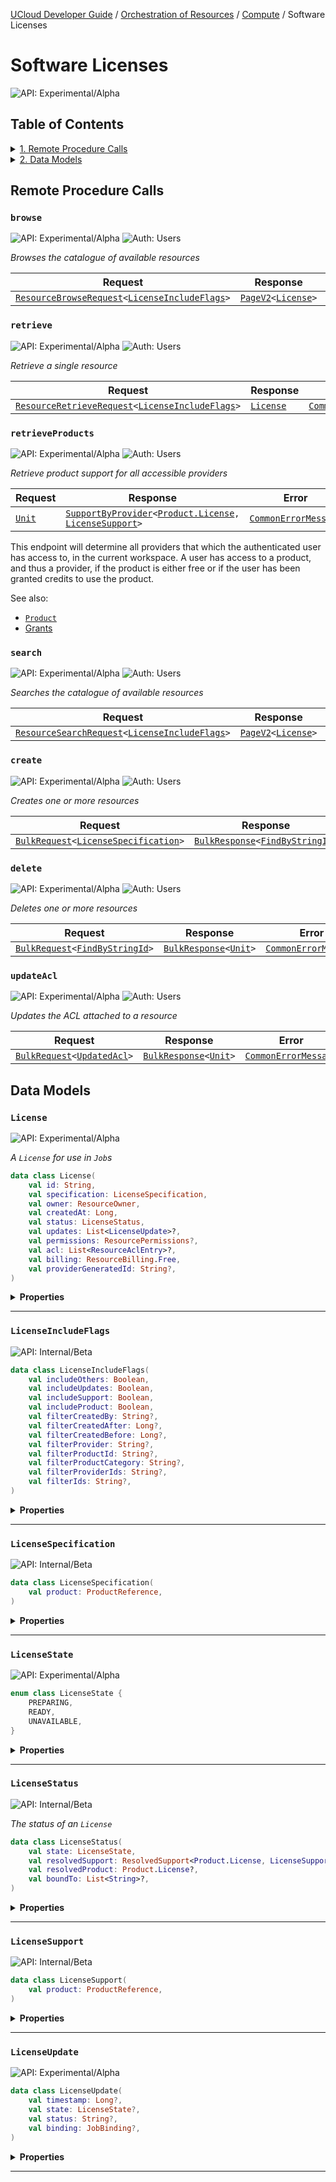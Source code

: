 [UCloud Developer Guide](/docs/developer-guide/README.md) / [Orchestration of Resources](/docs/developer-guide/orchestration/README.md) / [Compute](/docs/developer-guide/orchestration/compute/README.md) / Software Licenses
# Software Licenses

![API: Experimental/Alpha](https://img.shields.io/static/v1?label=API&message=Experimental/Alpha&color=orange&style=flat-square)


## Table of Contents
<details>
<summary>
<a href='#remote-procedure-calls'>1. Remote Procedure Calls</a>
</summary>

<table><thead><tr>
<th>Name</th>
<th>Description</th>
</tr></thread>
<tbody>
<tr>
<td><a href='#browse'><code>browse</code></a></td>
<td>Browses the catalogue of available resources</td>
</tr>
<tr>
<td><a href='#retrieve'><code>retrieve</code></a></td>
<td>Retrieve a single resource</td>
</tr>
<tr>
<td><a href='#retrieveproducts'><code>retrieveProducts</code></a></td>
<td>Retrieve product support for all accessible providers</td>
</tr>
<tr>
<td><a href='#search'><code>search</code></a></td>
<td>Searches the catalogue of available resources</td>
</tr>
<tr>
<td><a href='#create'><code>create</code></a></td>
<td>Creates one or more resources</td>
</tr>
<tr>
<td><a href='#delete'><code>delete</code></a></td>
<td>Deletes one or more resources</td>
</tr>
<tr>
<td><a href='#updateacl'><code>updateAcl</code></a></td>
<td>Updates the ACL attached to a resource</td>
</tr>
</tbody></table>


</details>

<details>
<summary>
<a href='#data-models'>2. Data Models</a>
</summary>

<table><thead><tr>
<th>Name</th>
<th>Description</th>
</tr></thread>
<tbody>
<tr>
<td><a href='#license'><code>License</code></a></td>
<td>A `License` for use in `Job`s</td>
</tr>
<tr>
<td><a href='#licenseincludeflags'><code>LicenseIncludeFlags</code></a></td>
<td><i>No description</i></td>
</tr>
<tr>
<td><a href='#licensespecification'><code>LicenseSpecification</code></a></td>
<td><i>No description</i></td>
</tr>
<tr>
<td><a href='#licensestate'><code>LicenseState</code></a></td>
<td><i>No description</i></td>
</tr>
<tr>
<td><a href='#licensestatus'><code>LicenseStatus</code></a></td>
<td>The status of an `License`</td>
</tr>
<tr>
<td><a href='#licensesupport'><code>LicenseSupport</code></a></td>
<td><i>No description</i></td>
</tr>
<tr>
<td><a href='#licenseupdate'><code>LicenseUpdate</code></a></td>
<td><i>No description</i></td>
</tr>
</tbody></table>


</details>


## Remote Procedure Calls

### `browse`

![API: Experimental/Alpha](https://img.shields.io/static/v1?label=API&message=Experimental/Alpha&color=orange&style=flat-square)
![Auth: Users](https://img.shields.io/static/v1?label=Auth&message=Users&color=informational&style=flat-square)


_Browses the catalogue of available resources_

| Request | Response | Error |
|---------|----------|-------|
|<code><a href='/docs/reference/dk.sdu.cloud.accounting.api.providers.ResourceBrowseRequest.md'>ResourceBrowseRequest</a>&lt;<a href='#licenseincludeflags'>LicenseIncludeFlags</a>&gt;</code>|<code><a href='/docs/reference/dk.sdu.cloud.PageV2.md'>PageV2</a>&lt;<a href='#license'>License</a>&gt;</code>|<code><a href='/docs/reference/dk.sdu.cloud.CommonErrorMessage.md'>CommonErrorMessage</a></code>|



### `retrieve`

![API: Experimental/Alpha](https://img.shields.io/static/v1?label=API&message=Experimental/Alpha&color=orange&style=flat-square)
![Auth: Users](https://img.shields.io/static/v1?label=Auth&message=Users&color=informational&style=flat-square)


_Retrieve a single resource_

| Request | Response | Error |
|---------|----------|-------|
|<code><a href='/docs/reference/dk.sdu.cloud.accounting.api.providers.ResourceRetrieveRequest.md'>ResourceRetrieveRequest</a>&lt;<a href='#licenseincludeflags'>LicenseIncludeFlags</a>&gt;</code>|<code><a href='#license'>License</a></code>|<code><a href='/docs/reference/dk.sdu.cloud.CommonErrorMessage.md'>CommonErrorMessage</a></code>|



### `retrieveProducts`

![API: Experimental/Alpha](https://img.shields.io/static/v1?label=API&message=Experimental/Alpha&color=orange&style=flat-square)
![Auth: Users](https://img.shields.io/static/v1?label=Auth&message=Users&color=informational&style=flat-square)


_Retrieve product support for all accessible providers_

| Request | Response | Error |
|---------|----------|-------|
|<code><a href='https://kotlinlang.org/api/latest/jvm/stdlib/kotlin/-unit/'>Unit</a></code>|<code><a href='/docs/reference/dk.sdu.cloud.accounting.api.providers.SupportByProvider.md'>SupportByProvider</a>&lt;<a href='/docs/reference/dk.sdu.cloud.accounting.api.Product.License.md'>Product.License</a>, <a href='#licensesupport'>LicenseSupport</a>&gt;</code>|<code><a href='/docs/reference/dk.sdu.cloud.CommonErrorMessage.md'>CommonErrorMessage</a></code>|

This endpoint will determine all providers that which the authenticated user has access to, in
the current workspace. A user has access to a product, and thus a provider, if the product is
either free or if the user has been granted credits to use the product.

See also:

- [`Product`](/docs/reference/dk.sdu.cloud.accounting.api.Product.md) 
- [Grants](/docs/developer-guide/accounting-and-projects/grants/grants.md)


### `search`

![API: Experimental/Alpha](https://img.shields.io/static/v1?label=API&message=Experimental/Alpha&color=orange&style=flat-square)
![Auth: Users](https://img.shields.io/static/v1?label=Auth&message=Users&color=informational&style=flat-square)


_Searches the catalogue of available resources_

| Request | Response | Error |
|---------|----------|-------|
|<code><a href='/docs/reference/dk.sdu.cloud.accounting.api.providers.ResourceSearchRequest.md'>ResourceSearchRequest</a>&lt;<a href='#licenseincludeflags'>LicenseIncludeFlags</a>&gt;</code>|<code><a href='/docs/reference/dk.sdu.cloud.PageV2.md'>PageV2</a>&lt;<a href='#license'>License</a>&gt;</code>|<code><a href='/docs/reference/dk.sdu.cloud.CommonErrorMessage.md'>CommonErrorMessage</a></code>|



### `create`

![API: Experimental/Alpha](https://img.shields.io/static/v1?label=API&message=Experimental/Alpha&color=orange&style=flat-square)
![Auth: Users](https://img.shields.io/static/v1?label=Auth&message=Users&color=informational&style=flat-square)


_Creates one or more resources_

| Request | Response | Error |
|---------|----------|-------|
|<code><a href='/docs/reference/dk.sdu.cloud.calls.BulkRequest.md'>BulkRequest</a>&lt;<a href='#licensespecification'>LicenseSpecification</a>&gt;</code>|<code><a href='/docs/reference/dk.sdu.cloud.calls.BulkResponse.md'>BulkResponse</a>&lt;<a href='/docs/reference/dk.sdu.cloud.FindByStringId.md'>FindByStringId</a>&gt;</code>|<code><a href='/docs/reference/dk.sdu.cloud.CommonErrorMessage.md'>CommonErrorMessage</a></code>|



### `delete`

![API: Experimental/Alpha](https://img.shields.io/static/v1?label=API&message=Experimental/Alpha&color=orange&style=flat-square)
![Auth: Users](https://img.shields.io/static/v1?label=Auth&message=Users&color=informational&style=flat-square)


_Deletes one or more resources_

| Request | Response | Error |
|---------|----------|-------|
|<code><a href='/docs/reference/dk.sdu.cloud.calls.BulkRequest.md'>BulkRequest</a>&lt;<a href='/docs/reference/dk.sdu.cloud.FindByStringId.md'>FindByStringId</a>&gt;</code>|<code><a href='/docs/reference/dk.sdu.cloud.calls.BulkResponse.md'>BulkResponse</a>&lt;<a href='https://kotlinlang.org/api/latest/jvm/stdlib/kotlin/-unit/'>Unit</a>&gt;</code>|<code><a href='/docs/reference/dk.sdu.cloud.CommonErrorMessage.md'>CommonErrorMessage</a></code>|



### `updateAcl`

![API: Experimental/Alpha](https://img.shields.io/static/v1?label=API&message=Experimental/Alpha&color=orange&style=flat-square)
![Auth: Users](https://img.shields.io/static/v1?label=Auth&message=Users&color=informational&style=flat-square)


_Updates the ACL attached to a resource_

| Request | Response | Error |
|---------|----------|-------|
|<code><a href='/docs/reference/dk.sdu.cloud.calls.BulkRequest.md'>BulkRequest</a>&lt;<a href='/docs/reference/dk.sdu.cloud.provider.api.UpdatedAcl.md'>UpdatedAcl</a>&gt;</code>|<code><a href='/docs/reference/dk.sdu.cloud.calls.BulkResponse.md'>BulkResponse</a>&lt;<a href='https://kotlinlang.org/api/latest/jvm/stdlib/kotlin/-unit/'>Unit</a>&gt;</code>|<code><a href='/docs/reference/dk.sdu.cloud.CommonErrorMessage.md'>CommonErrorMessage</a></code>|




## Data Models

### `License`

![API: Experimental/Alpha](https://img.shields.io/static/v1?label=API&message=Experimental/Alpha&color=orange&style=flat-square)


_A `License` for use in `Job`s_

```kotlin
data class License(
    val id: String,
    val specification: LicenseSpecification,
    val owner: ResourceOwner,
    val createdAt: Long,
    val status: LicenseStatus,
    val updates: List<LicenseUpdate>?,
    val permissions: ResourcePermissions?,
    val acl: List<ResourceAclEntry>?,
    val billing: ResourceBilling.Free,
    val providerGeneratedId: String?,
)
```

<details>
<summary>
<b>Properties</b>
</summary>

<details>
<summary>
<code>id</code>: <code><code><a href='https://kotlinlang.org/api/latest/jvm/stdlib/kotlin/-string/'>String</a></code></code> A unique identifier referencing the `Resource`
</summary>



The ID is unique across a provider for a single resource type.


</details>

<details>
<summary>
<code>specification</code>: <code><code><a href='#licensespecification'>LicenseSpecification</a></code></code>
</summary>





</details>

<details>
<summary>
<code>owner</code>: <code><code><a href='/docs/reference/dk.sdu.cloud.provider.api.ResourceOwner.md'>ResourceOwner</a></code></code> Information about the owner of this resource
</summary>





</details>

<details>
<summary>
<code>createdAt</code>: <code><code><a href='https://kotlinlang.org/api/latest/jvm/stdlib/kotlin/-long/'>Long</a></code></code> Information about when this resource was created
</summary>





</details>

<details>
<summary>
<code>status</code>: <code><code><a href='#licensestatus'>LicenseStatus</a></code></code> The current status of this resource
</summary>





</details>

<details>
<summary>
<code>updates</code>: <code><code><a href='https://kotlinlang.org/api/latest/jvm/stdlib/kotlin.collections/-list/'>List</a>&lt;<a href='#licenseupdate'>LicenseUpdate</a>&gt;?</code></code> A list of updates for this `License`
</summary>





</details>

<details>
<summary>
<code>permissions</code>: <code><code><a href='/docs/reference/dk.sdu.cloud.provider.api.ResourcePermissions.md'>ResourcePermissions</a>?</code></code> Permissions assigned to this resource
</summary>



A null value indicates that permissions are not supported by this resource type.


</details>

<details>
<summary>
<code>acl</code>: <code><code><a href='https://kotlinlang.org/api/latest/jvm/stdlib/kotlin.collections/-list/'>List</a>&lt;<a href='/docs/reference/dk.sdu.cloud.provider.api.ResourceAclEntry.md'>ResourceAclEntry</a>&gt;?</code></code>
</summary>

![API: Internal/Beta](https://img.shields.io/static/v1?label=API&message=Internal/Beta&color=red&style=flat-square)




</details>

<details>
<summary>
<code>billing</code>: <code><code><a href='/docs/reference/dk.sdu.cloud.provider.api.ResourceBilling.Free.md'>ResourceBilling.Free</a></code></code>
</summary>

![API: Internal/Beta](https://img.shields.io/static/v1?label=API&message=Internal/Beta&color=red&style=flat-square)




</details>

<details>
<summary>
<code>providerGeneratedId</code>: <code><code><a href='https://kotlinlang.org/api/latest/jvm/stdlib/kotlin/-string/'>String</a>?</code></code>
</summary>

![API: Internal/Beta](https://img.shields.io/static/v1?label=API&message=Internal/Beta&color=red&style=flat-square)




</details>



</details>



---

### `LicenseIncludeFlags`

![API: Internal/Beta](https://img.shields.io/static/v1?label=API&message=Internal/Beta&color=red&style=flat-square)



```kotlin
data class LicenseIncludeFlags(
    val includeOthers: Boolean,
    val includeUpdates: Boolean,
    val includeSupport: Boolean,
    val includeProduct: Boolean,
    val filterCreatedBy: String?,
    val filterCreatedAfter: Long?,
    val filterCreatedBefore: Long?,
    val filterProvider: String?,
    val filterProductId: String?,
    val filterProductCategory: String?,
    val filterProviderIds: String?,
    val filterIds: String?,
)
```

<details>
<summary>
<b>Properties</b>
</summary>

<details>
<summary>
<code>includeOthers</code>: <code><code><a href='https://kotlinlang.org/api/latest/jvm/stdlib/kotlin/-boolean/'>Boolean</a></code></code>
</summary>





</details>

<details>
<summary>
<code>includeUpdates</code>: <code><code><a href='https://kotlinlang.org/api/latest/jvm/stdlib/kotlin/-boolean/'>Boolean</a></code></code>
</summary>





</details>

<details>
<summary>
<code>includeSupport</code>: <code><code><a href='https://kotlinlang.org/api/latest/jvm/stdlib/kotlin/-boolean/'>Boolean</a></code></code>
</summary>





</details>

<details>
<summary>
<code>includeProduct</code>: <code><code><a href='https://kotlinlang.org/api/latest/jvm/stdlib/kotlin/-boolean/'>Boolean</a></code></code> Includes `specification.resolvedProduct`
</summary>





</details>

<details>
<summary>
<code>filterCreatedBy</code>: <code><code><a href='https://kotlinlang.org/api/latest/jvm/stdlib/kotlin/-string/'>String</a>?</code></code>
</summary>





</details>

<details>
<summary>
<code>filterCreatedAfter</code>: <code><code><a href='https://kotlinlang.org/api/latest/jvm/stdlib/kotlin/-long/'>Long</a>?</code></code>
</summary>





</details>

<details>
<summary>
<code>filterCreatedBefore</code>: <code><code><a href='https://kotlinlang.org/api/latest/jvm/stdlib/kotlin/-long/'>Long</a>?</code></code>
</summary>





</details>

<details>
<summary>
<code>filterProvider</code>: <code><code><a href='https://kotlinlang.org/api/latest/jvm/stdlib/kotlin/-string/'>String</a>?</code></code>
</summary>





</details>

<details>
<summary>
<code>filterProductId</code>: <code><code><a href='https://kotlinlang.org/api/latest/jvm/stdlib/kotlin/-string/'>String</a>?</code></code>
</summary>





</details>

<details>
<summary>
<code>filterProductCategory</code>: <code><code><a href='https://kotlinlang.org/api/latest/jvm/stdlib/kotlin/-string/'>String</a>?</code></code>
</summary>





</details>

<details>
<summary>
<code>filterProviderIds</code>: <code><code><a href='https://kotlinlang.org/api/latest/jvm/stdlib/kotlin/-string/'>String</a>?</code></code> Filters by the provider ID. The value is comma-separated.
</summary>





</details>

<details>
<summary>
<code>filterIds</code>: <code><code><a href='https://kotlinlang.org/api/latest/jvm/stdlib/kotlin/-string/'>String</a>?</code></code> Filters by the resource ID. The value is comma-separated.
</summary>





</details>



</details>



---

### `LicenseSpecification`

![API: Internal/Beta](https://img.shields.io/static/v1?label=API&message=Internal/Beta&color=red&style=flat-square)



```kotlin
data class LicenseSpecification(
    val product: ProductReference,
)
```

<details>
<summary>
<b>Properties</b>
</summary>

<details>
<summary>
<code>product</code>: <code><code><a href='/docs/reference/dk.sdu.cloud.accounting.api.ProductReference.md'>ProductReference</a></code></code> The product used for the `License`
</summary>





</details>



</details>



---

### `LicenseState`

![API: Experimental/Alpha](https://img.shields.io/static/v1?label=API&message=Experimental/Alpha&color=orange&style=flat-square)



```kotlin
enum class LicenseState {
    PREPARING,
    READY,
    UNAVAILABLE,
}
```

<details>
<summary>
<b>Properties</b>
</summary>

<details>
<summary>
<code>PREPARING</code> A state indicating that the `License` is currently being prepared and is expected to reach `READY` soon.
</summary>





</details>

<details>
<summary>
<code>READY</code> A state indicating that the `License` is ready for use or already in use.
</summary>





</details>

<details>
<summary>
<code>UNAVAILABLE</code> A state indicating that the `License` is currently unavailable.
</summary>



This state can be used to indicate downtime or service interruptions by the provider.


</details>



</details>



---

### `LicenseStatus`

![API: Internal/Beta](https://img.shields.io/static/v1?label=API&message=Internal/Beta&color=red&style=flat-square)


_The status of an `License`_

```kotlin
data class LicenseStatus(
    val state: LicenseState,
    val resolvedSupport: ResolvedSupport<Product.License, LicenseSupport>?,
    val resolvedProduct: Product.License?,
    val boundTo: List<String>?,
)
```

<details>
<summary>
<b>Properties</b>
</summary>

<details>
<summary>
<code>state</code>: <code><code><a href='#licensestate'>LicenseState</a></code></code>
</summary>





</details>

<details>
<summary>
<code>resolvedSupport</code>: <code><code><a href='/docs/reference/dk.sdu.cloud.accounting.api.providers.ResolvedSupport.md'>ResolvedSupport</a>&lt;<a href='/docs/reference/dk.sdu.cloud.accounting.api.Product.License.md'>Product.License</a>, <a href='#licensesupport'>LicenseSupport</a>&gt;?</code></code>
</summary>





</details>

<details>
<summary>
<code>resolvedProduct</code>: <code><code><a href='/docs/reference/dk.sdu.cloud.accounting.api.Product.License.md'>Product.License</a>?</code></code> The resolved product referenced by `product`.
</summary>



This attribute is not included by default unless `includeProduct` is specified.


</details>

<details>
<summary>
<code>boundTo</code>: <code><code><a href='https://kotlinlang.org/api/latest/jvm/stdlib/kotlin.collections/-list/'>List</a>&lt;<a href='https://kotlinlang.org/api/latest/jvm/stdlib/kotlin/-string/'>String</a>&gt;?</code></code> The IDs of the `Job`s that this `Resource` is currently bound to
</summary>





</details>



</details>



---

### `LicenseSupport`

![API: Internal/Beta](https://img.shields.io/static/v1?label=API&message=Internal/Beta&color=red&style=flat-square)



```kotlin
data class LicenseSupport(
    val product: ProductReference,
)
```

<details>
<summary>
<b>Properties</b>
</summary>

<details>
<summary>
<code>product</code>: <code><code><a href='/docs/reference/dk.sdu.cloud.accounting.api.ProductReference.md'>ProductReference</a></code></code>
</summary>





</details>



</details>



---

### `LicenseUpdate`

![API: Experimental/Alpha](https://img.shields.io/static/v1?label=API&message=Experimental/Alpha&color=orange&style=flat-square)



```kotlin
data class LicenseUpdate(
    val timestamp: Long?,
    val state: LicenseState?,
    val status: String?,
    val binding: JobBinding?,
)
```

<details>
<summary>
<b>Properties</b>
</summary>

<details>
<summary>
<code>timestamp</code>: <code><code><a href='https://kotlinlang.org/api/latest/jvm/stdlib/kotlin/-long/'>Long</a>?</code></code> A timestamp for when this update was registered by UCloud
</summary>





</details>

<details>
<summary>
<code>state</code>: <code><code><a href='#licensestate'>LicenseState</a>?</code></code> The new state that the `License` transitioned to (if any)
</summary>





</details>

<details>
<summary>
<code>status</code>: <code><code><a href='https://kotlinlang.org/api/latest/jvm/stdlib/kotlin/-string/'>String</a>?</code></code> A new status message for the `License` (if any)
</summary>





</details>

<details>
<summary>
<code>binding</code>: <code><code><a href='/docs/reference/dk.sdu.cloud.app.orchestrator.api.JobBinding.md'>JobBinding</a>?</code></code>
</summary>





</details>



</details>



---

